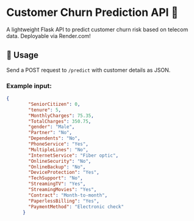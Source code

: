 # Customer Churn Prediction API 🚀

A lightweight Flask API to predict customer churn risk based on telecom data. Deployable via Render.com!

## 🔧 Usage

Send a POST request to `/predict` with customer details as JSON.

### Example input:
```json
{
        "SeniorCitizen": 0,
        "tenure": 5,
        "MonthlyCharges": 75.35,
        "TotalCharges": 350.75,
        "gender": "Male",
        "Partner": "No",
        "Dependents": "No",
        "PhoneService": "Yes",
        "MultipleLines": "No",
        "InternetService": "Fiber optic",
        "OnlineSecurity": "No",
        "OnlineBackup": "No",
        "DeviceProtection": "Yes",
        "TechSupport": "No",
        "StreamingTV": "Yes",
        "StreamingMovies": "Yes",
        "Contract": "Month-to-month",
        "PaperlessBilling": "Yes",
        "PaymentMethod": "Electronic check"
      }
```